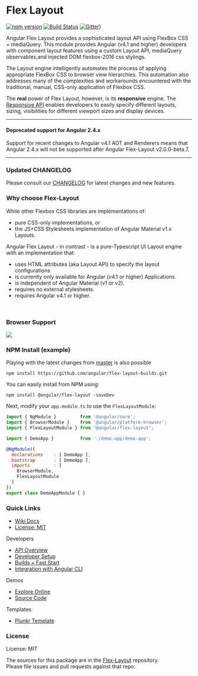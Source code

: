 # Flex Layout

[![npm version](https://badge.fury.io/js/%40angular%2Fflex-layout.svg)](https://www.npmjs.com/package/%40angular%2Fflex-layout)
[![Build Status](https://travis-ci.org/angular/flex-layout.svg?branch=master)](https://travis-ci.org/angular/flex-layout)
[![Gitter](https://badges.gitter.im/angular/flex-layout.svg)](https://gitter.im/angular/flex-layout))

Angular Flex Layout provides a sophisticated layout API using FlexBox CSS + mediaQuery. 
This module provides Angular (v4.1 and higher) developers with component layout features using a 
custom Layout API, mediaQuery observables,and injected DOM flexbox-2016 css stylings.  

The Layout engine intelligently automates the process of applying appropriate FlexBox CSS to 
browser view hierarchies. This automation also addresses many of the complexities and workarounds 
encountered with the traditional, manual, CSS-only application of Flexbox CSS. 

The **real** power of Flex Layout, however, is its **responsive** engine. The [Responsive API](https://github.com/angular/flex-layout/wiki/API-Overview#responsive-features) 
enables developers to easily specify different layouts, sizing, visibilities for different 
viewport sizes and display devices.

---

#### Deprecated support for Angular 2.4.x

Support for recent changes to Angular v4.1 AOT and Renderers means that Angular 2.4.x will not be supported after Angular Flex-Layout v2.0.0-beta.7. 

----

### Updated CHANGELOG

Please consult our [CHANGELOG](https://github.com/angular/flex-layout-builds/blob/master/CHANGELOG.md) for latest changes and new features.
  
### Why choose Flex-Layout

While other Flexbox CSS libraries are implementations of:

* pure CSS-only implementations, or 
* the JS+CSS Stylesheets implementation of Angular Material v1.x Layouts.

Angular Flex Layout - in contrast - is a pure-Typescript UI Layout engine with an implementation that: 

*  uses HTML attributes (aka Layout API) to specify the layout configurations
*  is currently only available for Angular (v4.1 or higher) Applications.
*  is independent of Angular Material (v1 or v2).
*  requires no external stylesheets.
*  requires Angular v4.1 or higher.

<br/>

### Browser Support

<a href="http://caniuse.com/#feat=flexbox" target="_blank">
<img src="https://cloud.githubusercontent.com/assets/210413/21288118/917e3faa-c440-11e6-9b08-28aff590c7ae.png">
</a>

<br/>
  


### NPM Install (example)

Playing with the latest changes from [master](https://github.com/angular/flex-layout/tree/master) is also possible

`npm install https://github.com/angular/flex-layout-builds.git`

You can easily install from NPM using:

```terminal
npm install @angular/flex-layout -saveDev
```

Next, modify your `app.module.ts` to use the `FlexLayoutModule`:

```js
import { NgModule }         from '@angular/core';
import { BrowserModule }    from '@angular/platform-browser';
import { FlexLayoutModule } from "@angular/flex-layout";

import { DemoApp }          from './demo-app/demo-app';

@NgModule({
  declarations    : [ DemoApp ],
  bootstrap       : [ DemoApp ],
  imports         : [
    BrowserModule,
    FlexLayoutModule
  ]
})
export class DemoAppModule { }
```


### Quick Links

*  [Wiki Docs](https://github.com/angular/flex-layout/wiki)
*  [License: MIT](https://raw.githubusercontent.com/angular/flex-layout-builds/master/LICENSE)

Developers

*  [API Overview](https://github.com/angular/flex-layout/wiki/API-Overview)
*  [Developer Setup](https://github.com/angular/flex-layout/wiki/Developer-Setup)
*  [Builds + Fast Start](https://github.com/angular/flex-layout/wiki/Fast-Starts)
*  [Integration with Angular CLI](https://github.com/angular/flex-layout/wiki/Integration-with-Angular-CLI)

Demos 

*  [Explore Online](https://tburleson-layouts-demos.firebaseapp.com/)
*  [Source Code](https://github.com/angular/flex-layout/blob/master/src/demo-app/app/demo-app-module.ts)

Templates

*  [Plunkr Template](https://plnkr.co/edit/h8hzyoEyqdCXmTBA7DfK?p=preview)


### License

License: MIT

The sources for this package are in the [Flex-Layout](https://github.com/angular/flex-layout) repository. <br/>
Please file issues and pull requests against that repo.


